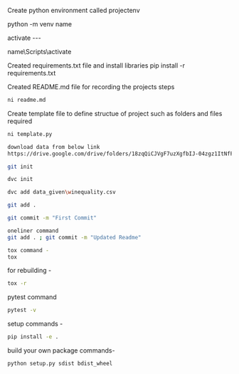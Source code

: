 Create python environment called projectenv

python -m venv name

activate ---

name\Scripts\activate

Created requirements.txt file and install libraries
pip install -r requirements.txt

Created README.md file for recording the projects steps
```bash
ni readme.md
```

Create template file to define structue of project such as folders and files required
```bash
ni template.py
```

```bash
download data from below link
https://drive.google.com/drive/folders/18zqQiCJVgF7uzXgfbIJ-04zgz1ItNfF5
```

```bash
git init
```

```bash
dvc init
```

```bash
dvc add data_given\winequality.csv
```

```bash
git add .
```

```bash
git commit -m "First Commit"
```

```bash 
oneliner command
git add . ; git commit -m "Updated Readme"
```

```bash
tox command -
tox
```

for rebuilding -
```bash
tox -r 
```

pytest command
```bash
pytest -v
```

setup commands -
```bash
pip install -e . 
```


build your own package commands-
```bash
python setup.py sdist bdist_wheel
```
